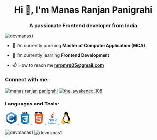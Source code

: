 <h1 align="center">Hi 👋, I'm Manas Ranjan Panigrahi</h1>
<h3 align="center">A passionate Frontend developer from India</h3>

<p align="left"> <img src="https://komarev.com/ghpvc/?username=devmanas1&label=Profile%20views&color=0e75b6&style=flat" alt="devmanas1" /> </p>

- 🔭 I’m currently pursuing **Master of Computer Application (MCA)**

- 🌱 I’m currently learning **Frontend Development**

- 📫 How to reach me **mrpmrp05@gmail.com**

<h3 align="left">Connect with me:</h3>
<p align="left">
<a href="https://linkedin.com/in/manas ranjan panigrahi" target="blank"><img align="center" src="https://raw.githubusercontent.com/rahuldkjain/github-profile-readme-generator/master/src/images/icons/Social/linked-in-alt.svg" alt="manas ranjan panigrahi" height="30" width="40" /></a>
<a href="https://instagram.com/the_awakened_108" target="blank"><img align="center" src="https://raw.githubusercontent.com/rahuldkjain/github-profile-readme-generator/master/src/images/icons/Social/instagram.svg" alt="the_awakened_108" height="30" width="40" /></a>
</p>

<h3 align="left">Languages and Tools:</h3>
<p align="left"> <a href="https://www.cprogramming.com/" target="_blank" rel="noreferrer"> <img src="https://raw.githubusercontent.com/devicons/devicon/master/icons/c/c-original.svg" alt="c" width="40" height="40"/> </a> <a href="https://www.w3schools.com/css/" target="_blank" rel="noreferrer"> <img src="https://raw.githubusercontent.com/devicons/devicon/master/icons/css3/css3-original-wordmark.svg" alt="css3" width="40" height="40"/> </a> <a href="https://www.w3.org/html/" target="_blank" rel="noreferrer"> <img src="https://raw.githubusercontent.com/devicons/devicon/master/icons/html5/html5-original-wordmark.svg" alt="html5" width="40" height="40"/> </a> <a href="https://www.java.com" target="_blank" rel="noreferrer"> <img src="https://raw.githubusercontent.com/devicons/devicon/master/icons/java/java-original.svg" alt="java" width="40" height="40"/> </a> <a href="https://www.linux.org/" target="_blank" rel="noreferrer"> <img src="https://raw.githubusercontent.com/devicons/devicon/master/icons/linux/linux-original.svg" alt="linux" width="40" height="40"/> </a> </p>

<p><img align="left" src="https://github-readme-stats.vercel.app/api/top-langs?username=devmanas1&show_icons=true&locale=en&layout=compact" alt="devmanas1" /></p>

<p>&nbsp;<img align="center" src="https://github-readme-stats.vercel.app/api?username=devmanas1&show_icons=true&locale=en" alt="devmanas1" /></p>
